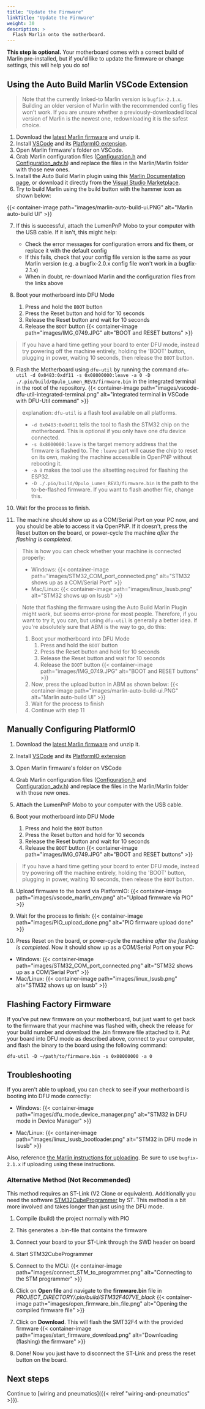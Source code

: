 ```yaml
---
title: "Update the Firmware"
linkTitle: "Update the Firmware"
weight: 30
description: >
  Flash Marlin onto the motherboard.
---
```

[//]: # (Links that are used in multiple places are here. Change if necessary:)
[latest_marlin]: https://github.com/MarlinFirmware/Marlin/archive/refs/heads/bugfix-2.1.x.zip
[latest_marlin_config]: https://raw.githubusercontent.com/MarlinFirmware/Configurations/bugfix-2.1.x/config/examples/Opulo/Lumen_REV3/Configuration.h
[latest_marlin_adv_config]: https://raw.githubusercontent.com/MarlinFirmware/Configurations/bugfix-2.1.x/config/examples/Opulo/Lumen_REV3/Configuration_adv.h

**This step is optional.** Your motherboard comes with a correct build of Marlin pre-installed, but if you'd like to update the firmware or change settings, this will help you do so!

## Using the Auto Build Marlin VSCode Extension

> Note that the currently linked-to Marlin version is `bugfix-2.1.x`. Building an older version of Marlin with the recommended config files won't work. If you are unsure whether a previously-downloaded local version of Marlin is the newest one, redownloading it is the safest choice.

1. Download the [latest Marlin firmware][latest_marlin] and unzip it.
2. Install [VSCode](https://code.visualstudio.com/) and its [PlatformIO extension](https://marketplace.visualstudio.com/items?itemName=platformio.platformio-ide).
3. Open Marlin firmware's folder on VSCode.
4. Grab Marlin configuration files ([Configuration.h][latest_marlin_config] and [Configuration_adv.h][latest_marlin_adv_config]) and replace the files in the Marlin/Marlin folder with those new ones.
5. Install the Auto Build Marlin plugin using this [Marlin Documentation page](https://marlinfw.org/docs/basics/auto_build_marlin.html), or download it directly from the [Visual Studio Marketplace](https://marketplace.visualstudio.com/items?itemName=MarlinFirmware.auto-build).
6. Try to build Marlin using the build button with the hammer icon as shown below:

{{< container-image path="images/marlin-auto-build-ui.PNG" alt="Marlin auto-build UI" >}}

7. If this is successful, attach the LumenPnP Mobo to your computer with the USB cable. If it isn't, this might help:
    * Check the error messages for configuration errors and fix them, or replace it with the default config
    * If this fails, check that your config file version is the same as your Marlin version (e.g. a bugfix-2.0.x config file won't work in a bugfix-2.1.x)
    * When in doubt, re-downlaod Marlin and the configuration files from the links above

8. Boot your motherboard into DFU Mode
    1. Press and hold the `BOOT` button
    2. Press the Reset button and hold for 10 seconds
    3. Release the Reset button and wait for 10 seconds
    4. Release the `BOOT` button
  {{< container-image path="images/IMG_0749.JPG" alt="BOOT and RESET buttons" >}}

> If you have a hard time getting your board to enter DFU mode, instead try powering off the machine entirely, holding the 'BOOT' button, plugging in power, waiting 10 seconds, then release the `BOOT` button.

9. Flash the Motherboard using `dfu-util` by running the command `dfu-util -d 0x0483:0xdf11 -s 0x08000000:leave -a 0 -D ./.pio/build/Opulo_Lumen_REV3/firmware.bin` in the integrated terminal in the root of the repository.  {{< container-image path="images/vscode-dfu-util-integrated-terminal.png" alt="integrated terminal in VSCode with DFU-Util command" >}}

> explanation: `dfu-util` is a flash tool available on all platforms.
>
> * `-d 0x0483:0x0df11` tells the tool to flash the STM32 chip on the motherboard. This is optional if you only have one dfu device connected.
> * `-s 0x8000000:leave` is the target memory address that the firmware is flashed to. The `:leave` part will cause the chip to reset on its own, making the machine accessible in OpenPNP without rebooting it.
> * `-a 0` makes the tool use the altsetting required for flashing the ESP32.
> * `-D ./.pio/build/Opulo_Lumen_REV3/firmware.bin` is the path to the to-be-flashed firmware. If you want to flash another file, change this.

10. Wait for the process to finish.

11. The machine should show up as a COM/Serial Port on your PC now, and you should be able to access it via OpenPNP. If it doesn't, press the Reset button on the board, or power-cycle the machine *after the flashing is completed*.

> This is how you can check whether your machine is connected properly:
>
> * Windows:
>   {{< container-image path="images/STM32_COM_port_connected.png" alt="STM32 shows up as a COM/Serial Port" >}}
> * Mac/Linux:
>   {{< container-image path="images/linux_lsusb.png" alt="STM32 shows up on lsusb" >}}


> Note that flashing the firmware using the Auto Build Marlin Plugin might work, but seems error-prone for most people. Therefore, if you want to try it, you can, but using `dfu-util` is generally a better idea.
> If you're absolutely sure that ABM is the way to go, do this:
>
> 1. Boot your motherboard into DFU Mode
>    1. Press and hold the `BOOT` button
>    2. Press the Reset button and hold for 10 seconds
>    3. Release the Reset button and wait for 10 seconds
>    4. Release the `BOOT` button
>  {{< container-image path="images/IMG_0749.JPG" alt="BOOT and RESET buttons" >}}
> 2. Now, press the upload button in ABM as shown below:
> {{< container-image path="images/marlin-auto-build-ui.PNG" alt="Marlin auto-build UI" >}}
> 3. Wait for the process to finish
> 4. Continue with step 11

 


## Manually Configuring PlatformIO

1. Download the [latest Marlin firmware][latest_marlin] and unzip it.
2. Install [VSCode](https://code.visualstudio.com/) and its [PlatformIO extension](https://marketplace.visualstudio.com/items?itemName=platformio.platformio-ide)
3. Open Marlin firmware's folder on VSCode
4. Grab Marlin configuration files ([Configuration.h][latest_marlin_config] and [Configuration_adv.h][latest_marlin_adv_config]) and replace the files in the Marlin/Marlin folder with those new ones.


6. Attach the LumenPnP Mobo to your computer with the USB cable.

7. Boot your motherboard into DFU Mode
    1. Press and hold the `BOOT` button
    2. Press the Reset button and hold for 10 seconds
    3. Release the Reset button and wait for 10 seconds
    4. Release the `BOOT` button
  {{< container-image path="images/IMG_0749.JPG" alt="BOOT and RESET buttons" >}}

> If you have a hard time getting your board to enter DFU mode, instead try powering off the machine entirely, holding the 'BOOT' button, plugging in power, waiting 10 seconds, then release the `BOOT` button.

8. Upload firmware to the board via PlatformIO:
  {{< container-image path="images/vscode_marlin_env.png" alt="Upload firmware via PIO" >}}

9. Wait for the process to finish:
  {{< container-image path="images/PIO_upload_done.png" alt="PIO firmware upload done" >}}

11.  Press Reset on the board, or power-cycle the machine *after the flashing is completed*. Now it should show up as a COM/Serial Port on your PC:

- Windows:
  {{< container-image path="images/STM32_COM_port_connected.png" alt="STM32 shows up as a COM/Serial Port" >}}
- Mac/Linux:
  {{< container-image path="images/linux_lsusb.png" alt="STM32 shows up on lsusb" >}}



## Flashing Factory Firmware

If you've put new firmware on your motherboard, but just want to get back to the firmware that your machine was flashed with, check the release for your build number and download the .bin firmware file attached to it. Put your board into DFU mode as described above, connect to your computer, and flash the binary to the board using the following command:

```shell
dfu-util -D ~/path/to/firmware.bin -s 0x08000000 -a 0
```

## Troubleshooting

If you aren't able to upload, you can check to see if your motherboard is booting into DFU mode correctly:

- Windows:
  {{< container-image path="images/dfu_mode_device_manager.png" alt="STM32 in DFU mode in Device Manager" >}}

- Mac/Linux:
  {{< container-image path="images/linux_lsusb_bootloader.png" alt="STM32 in DFU mode in lsusb" >}}

Also, reference [the Marlin instructions for uploading](https://marlinfw.org/docs/basics/install_platformio.html). Be sure to use `bugfix-2.1.x` if uploading using these instructions.

### Alternative Method (Not Recommended)

This method requires an ST-Link (V2 Clone or equivalent). Additionally you need the software  [STM32CubeProgrammer](https://www.st.com/en/development-tools/stm32cubeprog.html) by ST. This method is a bit more involved and takes longer than just using the DFU mode.

1. Compile (build) the project normally with PIO
2. This generates a .bin-file that contains the firmware
3. Connect your board to your ST-Link through the SWD header on board
4. Start STM32CubeProgrammer
5. Connect to the MCU:
  {{< container-image path="images/connect_STM_to_programmer.png" alt="Connecting to the STM programmer" >}}

6. Click on **Open file** and navigate to the **firmware.bin** file in *PROJECT_DIRECTORY/.pio/build/STM32F407VE_black*
  {{< container-image path="images/open_firmware_bin_file.png" alt="Opening the compiled firmware file" >}}

7. Click on **Download**. This will flash the SMT32F4 with the provided firmware
  {{< container-image path="images/start_firmware_download.png" alt="Downloading (flashing) the firmware" >}}

8. Done! Now you just have to disconnect the ST-Link and press the reset button on the board.

## Next steps

Continue to [wiring and pneumatics]({{< relref "wiring-and-pneumatics" >}}).
